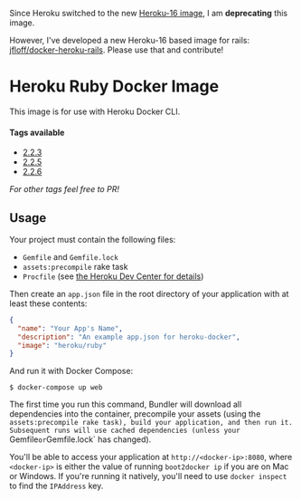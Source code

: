Since Heroku switched to the new [Heroku-16 image](https://hub.docker.com/r/heroku/heroku/), I am **deprecating** this image.

However, I've developed a new Heroku-16 based image for rails: [jfloff/docker-heroku-rails](https://github.com/jfloff/docker-heroku-rails). Please use that and contribute! 

# Heroku Ruby Docker Image

This image is for use with Heroku Docker CLI.

#### Tags available
* [2.2.3](2.2.3/Dockerfile)
* [2.2.5](2.2.5/Dockerfile)
* [2.2.6](2.2.6/Dockerfile)

_For other tags feel free to PR!_

## Usage

Your project must contain the following files:

* `Gemfile` and `Gemfile.lock`
* `assets:precompile` rake task
* `Procfile` (see [the Heroku Dev Center for details](https://devcenter.heroku.com/articles/procfile))

Then create an `app.json` file in the root directory of your application with
at least these contents:

```json
{
  "name": "Your App's Name",
  "description": "An example app.json for heroku-docker",
  "image": "heroku/ruby"
}
```

And run it with Docker Compose:

```sh-session
$ docker-compose up web
```

The first time you run this command, Bundler will download all dependencies into
the container, precompile your assets (using the `assets:precompile rake task),
build your application, and then run it. Subsequent runs will use cached
dependencies (unless your `Gemfile` or `Gemfile.lock` has changed).

You'll be able to access your application at `http://<docker-ip>:8080`, where
`<docker-ip>` is either the value of running `boot2docker ip` if you are on Mac
or Windows. If you're running it natively, you'll need to use `docker inspect`
to find the `IPAddress` key.

